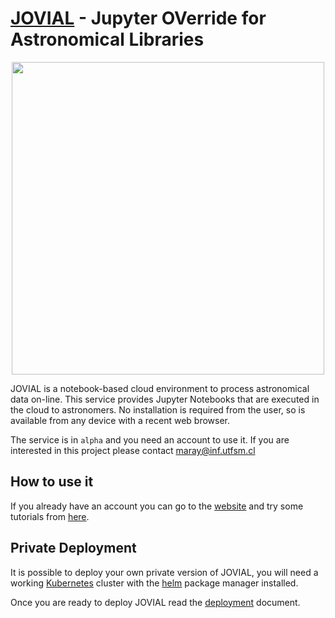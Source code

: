 # [JOVIAL](https://jovial.chivo.cl) - Jupyter OVerride for Astronomical Libraries

<p align="center">
<img src="https://www.chivo.cl/media/service-images/jovial.jpg" width="500">
</p>

JOVIAL is a notebook-based cloud environment to process astronomical data on-line. This service provides Jupyter Notebooks that are executed in the cloud to astronomers. No installation is required from the user, so is available from any device with a recent web browser.

The service is in `alpha` and you need an account to use it. If you are interested in this project please contact maray@inf.utfsm.cl

## How to use it

If you already have an account you can go to the [website](https://jovial.chivo.cl) and try some tutorials from [here](https://github.com/maray/jupyter-tutorial-adass17).

## Private Deployment

It is possible to deploy your own private version of JOVIAL, you will need a working [Kubernetes](https://kubernetes.io) cluster with the [helm](https://helm.sh/) package manager installed.

Once you are ready to deploy JOVIAL read the [deployment](deployment.md) document.

